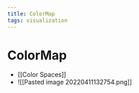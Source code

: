 ```yaml
---
title: ColorMap
tags: visualization
---
```


# ColorMap
- [[Color Spaces]]
- ![[Pasted image 20220411132754.png]]






























